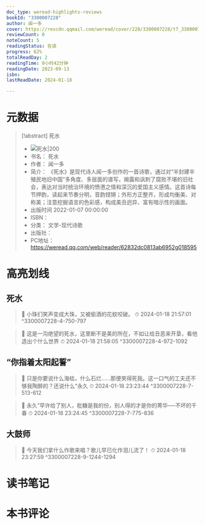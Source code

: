 ```yaml
---
doc_type: weread-highlights-reviews
bookId: "3300007228"
author: 闻一多
cover: https://rescdn.qqmail.com/weread/cover/228/3300007228/t7_3300007228.jpg
reviewCount: 0
noteCount: 5
readingStatus: 在读
progress: 62%
totalReadDay: 2
readingTime: 0小时42分钟
readingDate: 2023-09-13
isbn: 
lastReadDate: 2024-01-18

---
```

# 元数据
> [!abstract] 死水
> - ![ 死水|200](https://rescdn.qqmail.com/weread/cover/228/3300007228/t7_3300007228.jpg)
> - 书名： 死水
> - 作者： 闻一多
> - 简介： 《死水》是现代诗人闻一多创作的一首诗歌，通过对“半封建半殖民地旧中国”多角度、多层面的谱写，揭露和讽刺了腐败不堪的旧社会，表达对当时统治环境的愤懑之情和深沉的爱国主义感情。这首诗每节押韵，读起来节奏分明，音韵铿锵；外形方正整齐，形成均衡美、对称美；注意挖掘语言的色彩感，构成美丑迥异、富有暗示性的画面。
> - 出版时间 2022-01-07 00:00:00
> - ISBN： 
> - 分类： 文学-现代诗歌
> - 出版社： 
> - PC地址：https://weread.qq.com/web/reader/62832dc0813ab6952g018595

# 高亮划线

## 死水

> 📌 小珠们笑声变成大珠，又被偷酒的花蚊咬破。 
> ⏱ 2024-01-18 21:57:01 ^3300007228-4-750-797

> 📌 这是一沟绝望的死水，这里断不是美的所在，不如让给丑恶来开垦，看他造出个什么世界 
> ⏱ 2024-01-18 21:58:05 ^3300007228-4-972-1092

## “你指着太阳起誓”

> 📌 只是你要说什么海枯，什么石烂……那便笑得死我。这一口气的工夫还不够我陶醉的？还说什么“永久 
> ⏱ 2024-01-18 23:23:44 ^3300007228-7-513-612

> 📌 永久”早许给了别人，秕糠是我的份，别人得的才是你的菁华──不坏的千春 
> ⏱ 2024-01-18 23:24:45 ^3300007228-7-775-836

## 大鼓师

> 📌 今天我们拿什么作歌来唱？歌儿早已化作泪儿流了！ 
> ⏱ 2024-01-18 23:27:59 ^3300007228-9-1244-1294

# 读书笔记

# 本书评论
